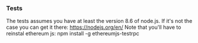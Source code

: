 ### Tests

The tests assumes you have at least the version 8.6 of node.js.
If it's not the case you can get it there: https://nodejs.org/en/
Note that you'll have to reinstal ethereum js: npm install -g ethereumjs-testrpc
